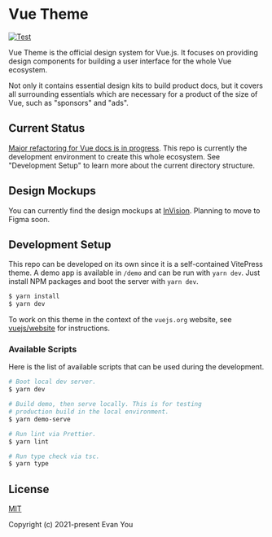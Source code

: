 # Vue Theme

[![Test](https://github.com/vuejs/vue-theme/workflows/test/badge.svg)](https://github.com/vuejs/vue-theme/actions)

Vue Theme is the official design system for Vue.js. It focuses on providing design components for building a user interface for the whole Vue ecosystem.

Not only it contains essential design kits to build product docs, but it covers all surrounding essentials which are necessary for a product of the size of Vue, such as "sponsors" and "ads".

## Current Status

[Major refactoring for Vue docs is in progress](https://github.com/vuejs/team-discussions/discussions/22). This repo is currently the development environment to create this whole ecosystem. See "Development Setup" to learn more about the current directory structure.

## Design Mockups

You can currently find the design mockups at [InVision](https://projects.invisionapp.com/share/3Q107L03E5B4#/screens/444890358_Home-Vue-Light?browse). Planning to move to Figma soon.

## Development Setup

This repo can be developed on its own since it is a self-contained VitePress theme. A demo app is available in `/demo` and can be run with `yarn dev`. Just install NPM packages and boot the server with `yarn dev`.

```bash
$ yarn install
$ yarn dev
```

To work on this theme in the context of the `vuejs.org` website, see [vuejs/website](https://github.com/vuejs/website) for instructions.

### Available Scripts

Here is the list of available scripts that can be used during the development.

```bash
# Boot local dev server.
$ yarn dev

# Build demo, then serve locally. This is for testing
# production build in the local environment.
$ yarn demo-serve

# Run lint via Prettier.
$ yarn lint

# Run type check via tsc.
$ yarn type
```

## License

[MIT](http://opensource.org/licenses/MIT)

Copyright (c) 2021-present Evan You
